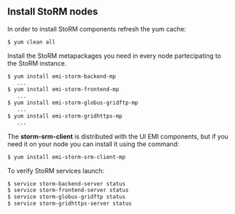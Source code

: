 ## Install StoRM nodes

In order to install StoRM components refresh the yum cache:

```bash
$ yum clean all
```

Install the StoRM metapackages you need in every node partecipating to the StoRM instance.

```bash
$ yum install emi-storm-backend-mp
   ...
$ yum install emi-storm-frontend-mp
   ...
$ yum install emi-storm-globus-gridftp-mp
   ...
$ yum install emi-storm-gridhttps-mp
   ...
```

The **storm-srm-client** is distributed with the UI EMI components, but if you need it on your node you can install it using the command:

```bash
$ yum install emi-storm-srm-client-mp
```

To verify StoRM services launch:

```bash
$ service storm-backend-server status
$ service storm-frontend-server status
$ service storm-globus-gridftp status
$ service storm-gridhttps-server status
```